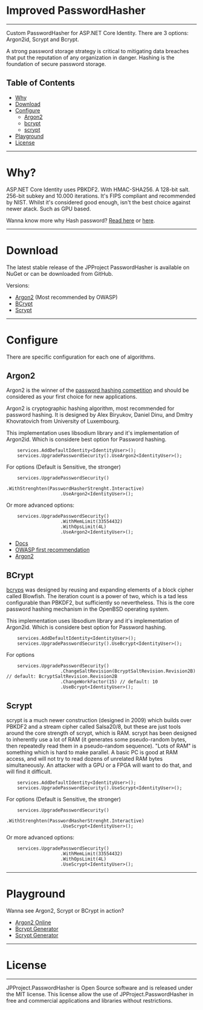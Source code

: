 # Improved PasswordHasher
-------------------------

Custom PasswordHasher for ASP.NET Core Identity. There are 3 options: Argon2id, Scrypt and Bcrypt.

A strong password storage strategy is critical to mitigating data breaches that put the reputation of any organization in danger. Hashing is the foundation of secure password storage.

## Table of Contents ##

- [Why](#why)
- [Download](#download)
- [Configure](#Configure)
    - [Argon2](#argon2)
    - [bcrypt](#bcrypt)
    - [scrypt](#scrypt)
- [Playground](#playground)
- [License](#license)

------------------

# Why? #

ASP.NET Core Identity uses PBKDF2. With HMAC-SHA256. A 128-bit salt. 256-bit subkey and 10.000 iterations. It's FIPS compliant and recommended by NIST. Whilst it's considered good enough, isn't the best choice against newer atack. Such as GPU based.

Wanna know more why Hash password? [Read here](https://crackstation.net/hashing-security.htm) or [here](https://auth0.com/blog/hashing-passwords-one-way-road-to-security/).

----------------

# Download #

The latest stable release of the JPProject PasswordHasher is available on NuGet or can be downloaded from GitHub.

Versions:
* [Argon2](https://www.nuget.org/packages/JpProject.AspNetCore.PasswordHasher.Argon2/) (Most recommended by OWASP)
* [BCrypt](https://www.nuget.org/packages/JpProject.AspNetCore.PasswordHasher.Bcrypt/)
* [Scrypt](https://www.nuget.org/packages/JpProject.AspNetCore.PasswordHasher.Scrypt/)

----------------

# Configure #

There are specific configuration for each one of algorithms.

## Argon2 ##

Argon2 is the winner of the [password hashing competition](https://password-hashing.net/) and should be considered as your first choice for new applications.

Argon2 is cryptographic hashing algorithm, most recommended for password hashing. It is designed by Alex Biryukov, Daniel Dinu, and Dmitry Khovratovich from University of Luxembourg. 

This implementation uses libsodium library and it's implementation of Argon2id. Which is considere best option for Password hashing. 

```
    services.AddDefaultIdentity<IdentityUser>();
    services.UpgradePasswordSecurity().UseArgon2<IdentityUser>();
```

For options (Default is Sensitive, the stronger)

```
    services.UpgradePasswordSecurity()
                    .WithStrenghten(PasswordHasherStrenght.Interactive)
                    .UseArgon2<IdentityUser>();
```

Or more advanced options:

```
    services.UpgradePasswordSecurity()
                    .WithMemLimit(33554432)
                    .WithOpsLimit(4L)
                    .UseArgon2<IdentityUser>();
```
* [Docs](https://password-hashing.net/argon2-specs.pdf)
* [OWASP first recommendation](https://cheatsheetseries.owasp.org/cheatsheets/Password_Storage_Cheat_Sheet.html)
* [Argon2](https://tools.ietf.org/html/draft-irtf-cfrg-argon2-06)

## BCrypt ##

[bcryps](https://en.wikipedia.org/wiki/Bcrypt) was designed by reusing and expanding elements of a block cipher called Blowfish. The iteration count is a power of two, which is a tad less configurable than PBKDF2, but sufficiently so nevertheless. This is the core password hashing mechanism in the OpenBSD operating system.

This implementation uses libsodium library and it's implementation of Argon2id. Which is considere best option for Password hashing. 

```
    services.AddDefaultIdentity<IdentityUser>();
    services.UpgradePasswordSecurity().UseBcrypt<IdentityUser>();
```

For options

```
    services.UpgradePasswordSecurity()
                    .ChangeSaltRevision(BcryptSaltRevision.Revision2B) // default: BcryptSaltRevision.Revision2B
                    .ChangeWorkFactor(15) // default: 10
                    .UseBcrypt<IdentityUser>();
```


## Scrypt ##

scrypt is a much newer construction (designed in 2009) which builds over PBKDF2 and a stream cipher called Salsa20/8, but these are just tools around the core strength of scrypt, which is RAM. scrypt has been designed to inherently use a lot of RAM (it generates some pseudo-random bytes, then repeatedly read them in a pseudo-random sequence). "Lots of RAM" is something which is hard to make parallel. A basic PC is good at RAM access, and will not try to read dozens of unrelated RAM bytes simultaneously. An attacker with a GPU or a FPGA will want to do that, and will find it difficult.


```
    services.AddDefaultIdentity<IdentityUser>();
    services.UpgradePasswordSecurity().UseScrypt<IdentityUser>();
```

For options (Default is Sensitive, the stronger)

```
    services.UpgradePasswordSecurity()
                    .WithStrenghten(PasswordHasherStrenght.Interactive)
                    .UseScrypt<IdentityUser>();
```

Or more advanced options:

```
    services.UpgradePasswordSecurity()
                    .WithMemLimit(33554432)
                    .WithOpsLimit(4L)
                    .UseScrypt<IdentityUser>();
```
------------

# Playground

Wanna see Argon2, Scrypt or BCrypt in action?

* [Argon2 Online](https://argon2.online/)
* [Bcrypt Generator](https://bcrypt-generator.com/)
* [Scrypt Generator](https://scrypt-generator.com/)

---------------

# License
---------
JPProject.PasswordHasher is Open Source software and is released under the MIT license. This license allow the use of JPProject.PasswordHasher in free and commercial applications and libraries without restrictions.

